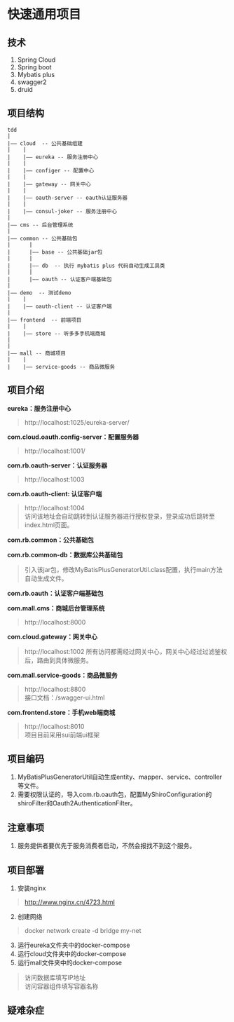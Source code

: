 # 快速通用项目  

## 技术  
1. Spring Cloud  
2. Spring boot  
3. Mybatis plus  
4. swagger2  
5. druid  

## 项目结构   
```
tdd  
|  
|—— cloud  -- 公共基础组建
|    |  
|    |—— eureka -- 服务注册中心  
|    |  
|    |—— configer -- 配置中心  
|    |  
|    |—— gateway -- 网关中心  
|    |  
|    |—— oauth-server -- oauth认证服务器  
|    |
|    |—— consul-joker -- 服务注册中心
|  
|—— cms -- 后台管理系统  
|  
|—— common -- 公共基础包  
|      |
|      |—— base -- 公共基础jar包
|      |
|      |—— db  -- 执行 mybatis plus 代码自动生成工具类
|      |
|      |—— oauth -- 认证客户端基础包  
|  
|—— demo  -- 测试demo
|    |
|    |—— oauth-client -- 认证客户端
|
|—— frontend  -- 前端项目
|    |
|    |—— store -- 听多多手机端商城  
|
|
|—— mall -- 商城项目
|    |  
|    |—— service-goods -- 商品微服务  

```

## 项目介绍  
**eureka：服务注册中心**  
> http://localhost:1025/eureka-server/  

**com.cloud.oauth.config-server：配置服务器**  
> http://localhost:1001/  

**com.rb.oauth-server：认证服务器**  
> http://localhost:1003  

**com.rb.oauth-client: 认证客户端**
> http://localhost:1004  
> 访问该地址会自动跳转到认证服务器进行授权登录，登录成功后跳转至index.html页面。

**com.rb.common：公共基础包**  

**com.rb.common-db：数据库公共基础包**
> 引入该jar包，修改MyBatisPlusGeneratorUtil.class配置，执行main方法自动生成文件。  

**com.rb.oauth：认证客户端基础包**  

**com.mall.cms：商城后台管理系统**  
> http://localhost:8000  

**com.cloud.gateway：网关中心**
> http://localhost:1002
> 所有访问都需经过网关中心，网关中心经过过滤鉴权后，路由到具体微服务。

**com.mall.service-goods：商品微服务**  
> http://localhost:8800  
> 接口文档：/swagger-ui.html  

**com.frontend.store：手机web端商城**  
> http://localhost:8010  
> 项目目前采用sui前端ui框架  



## 项目编码  
1. MyBatisPlusGeneratorUtil自动生成entity、mapper、service、controller等文件。  
2. 需要权限认证的，导入com.rb.oauth包，配置MyShiroConfiguration的shiroFilter和Oauth2AuthenticationFilter。


## 注意事项  
1. 服务提供者要优先于服务消费者启动，不然会报找不到这个服务。  

## 项目部署  
1. 安装nginx  
> http://www.nginx.cn/4723.html  
2. 创建网络
> docker network create -d bridge my-net
3. 运行eureka文件夹中的docker-compose  
4. 运行cloud文件夹中的docker-compose  
5. 运行mall文件夹中的docker-compose  
> 访问数据库填写IP地址  
> 访问容器组件填写容器名称  


## 疑难杂症  




